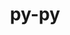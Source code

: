 ---
title: "py-py"
layout: cache
categories: [package, develop-2024-10-06]
meta: {"versions": ["1.11.0"], "compilers": ["gcc@=11.4.0", "gcc@=9.4.0", "oneapi@=2024.2.1"], "oss": ["ubuntu20.04", "ubuntu22.04"], "platforms": ["linux"], "targets": ["neoverse_v1", "neoverse_v2", "ppc64le", "x86_64_v3"], "stacks": ["e4s", "e4s-neoverse-v2", "e4s-neoverse_v1", "e4s-oneapi", "e4s-power", "root"], "num_specs": 5, "num_specs_by_stack": {"root": 5, "e4s-power": 1, "e4s-neoverse_v1": 1, "e4s-neoverse-v2": 1, "e4s": 1, "e4s-oneapi": 1}}
spec_details: [{"hash": "vgtumo3ret54noxbxyovondea3e7buoq", "compiler": "gcc@=9.4.0", "versions": ["1.11.0"], "os": "ubuntu20.04", "platform": "linux", "target": "ppc64le", "variants": ["build_system=python_pip"], "stacks": ["root", "e4s-power"], "size": "-", "tarball": "https://binaries.spack.io/develop-2024-10-06/build_cache/linux-ubuntu20.04-ppc64le/gcc-9.4.0/py-py-1.11.0/linux-ubuntu20.04-ppc64le-gcc-9.4.0-py-py-1.11.0-vgtumo3ret54noxbxyovondea3e7buoq.spack"}, {"hash": "apg6y7msqzafc7mpw3msf5fw7sjniprv", "compiler": "gcc@=11.4.0", "versions": ["1.11.0"], "os": "ubuntu22.04", "platform": "linux", "target": "neoverse_v1", "variants": ["build_system=python_pip"], "stacks": ["root", "e4s-neoverse_v1"], "size": "-", "tarball": "https://binaries.spack.io/develop-2024-10-06/build_cache/linux-ubuntu22.04-neoverse_v1/gcc-11.4.0/py-py-1.11.0/linux-ubuntu22.04-neoverse_v1-gcc-11.4.0-py-py-1.11.0-apg6y7msqzafc7mpw3msf5fw7sjniprv.spack"}, {"hash": "l4ef376jxuj2trjskkgnndzkrqxvhc75", "compiler": "gcc@=11.4.0", "versions": ["1.11.0"], "os": "ubuntu22.04", "platform": "linux", "target": "neoverse_v2", "variants": ["build_system=python_pip"], "stacks": ["e4s-neoverse-v2", "root"], "size": "-", "tarball": "https://binaries.spack.io/develop-2024-10-06/build_cache/linux-ubuntu22.04-neoverse_v2/gcc-11.4.0/py-py-1.11.0/linux-ubuntu22.04-neoverse_v2-gcc-11.4.0-py-py-1.11.0-l4ef376jxuj2trjskkgnndzkrqxvhc75.spack"}, {"hash": "v7jj5grd7feldk2yecbgukhez2hskpro", "compiler": "gcc@=11.4.0", "versions": ["1.11.0"], "os": "ubuntu22.04", "platform": "linux", "target": "x86_64_v3", "variants": ["build_system=python_pip"], "stacks": ["e4s", "root"], "size": "-", "tarball": "https://binaries.spack.io/develop-2024-10-06/build_cache/linux-ubuntu22.04-x86_64_v3/gcc-11.4.0/py-py-1.11.0/linux-ubuntu22.04-x86_64_v3-gcc-11.4.0-py-py-1.11.0-v7jj5grd7feldk2yecbgukhez2hskpro.spack"}, {"hash": "nop4hf26mz56p4emforjh6k765gyamqr", "compiler": "oneapi@=2024.2.1", "versions": ["1.11.0"], "os": "ubuntu22.04", "platform": "linux", "target": "x86_64_v3", "variants": ["build_system=python_pip"], "stacks": ["e4s-oneapi", "root"], "size": "-", "tarball": "https://binaries.spack.io/develop-2024-10-06/build_cache/linux-ubuntu22.04-x86_64_v3/oneapi-2024.2.1/py-py-1.11.0/linux-ubuntu22.04-x86_64_v3-oneapi-2024.2.1-py-py-1.11.0-nop4hf26mz56p4emforjh6k765gyamqr.spack"}]
---